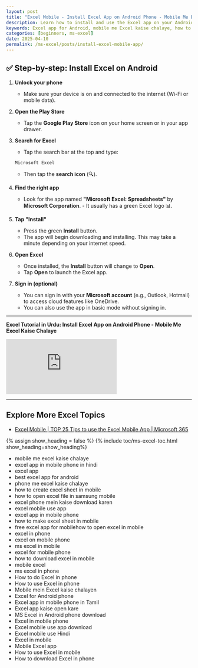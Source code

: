 ```yaml
---
layout: post
title: "Excel Mobile - Install Excel App on Android Phone - Mobile Me Excel Kaise Chalaye"
description: Learn how to install and use the Excel app on your Android phone. Step-by-step guide in Hindi to create, open, and edit Excel sheets on mobile. Perfect for beginners to master Excel on the go.  
keywords: Excel app for Android, mobile me Excel kaise chalaye, how to use Excel in mobile, Excel app tutorial, Excel for Android phone, free Excel app for mobile, how to download Excel in phone, Excel mobile use, Excel sheet in mobile, Excel app in Hindi
categories: [beginners, ms-excel]
date: 2025-04-10
permalink: /ms-excel/posts/install-excel-mobile-app/
---
```


## ✅ **Step-by-step: Install Excel on Android**

1. **Unlock your phone**  
   - Make sure your device is on and connected to the internet (Wi-Fi or mobile data).

2. **Open the Play Store**  
   - Tap the **Google Play Store** icon on your home screen or in your app drawer.

3. **Search for Excel**  
   - Tap the search bar at the top and type:  
   ```
   Microsoft Excel
   ```
   - Then tap the **search icon** (🔍).

4. **Find the right app**  
   - Look for the app named **"Microsoft Excel: Spreadsheets"** by **Microsoft Corporation**. - It usually has a green Excel logo 📊.

5. **Tap "Install"**  
   - Press the green **Install** button.  
   - The app will begin downloading and installing. This may take a minute depending on your internet speed.

6. **Open Excel**  
   - Once installed, the **Install** button will change to **Open**.  
   - Tap **Open** to launch the Excel app.

7. **Sign in (optional)**  
   - You can sign in with your **Microsoft account** (e.g., Outlook, Hotmail) to access cloud features like OneDrive.  
   - You can also use the app in basic mode without signing in.

---

**Excel Tutorial in Urdu: Install Excel App on Android Phone - Mobile Me Excel Kaise Chalaye**

<div class="yt-short">  
<iframe src="https://www.youtube.com/embed/Ii4pl4f6mS8" title="YouTube video player" frameborder="0" allow="accelerometer; autoplay; clipboard-write; encrypted-media; gyroscope; picture-in-picture; web-share" referrerpolicy="strict-origin-when-cross-origin" allowfullscreen></iframe>
</div>

---

## Explore More Excel Topics

- [Excel Mobile \| TOP 25 Tips to use the Excel Mobile App \| Microsoft 365](https://youtu.be/y9m36XLI4v4)

{% assign show_heading = false %}
{% include toc/ms-excel-toc.html show_heading=show_heading%}

- mobile me excel kaise chalaye
- excel app in mobile phone in hindi
- excel app
- best excel app for android
- phone me excel kaise chalaye
- how to create excel sheet in mobile
- how to open excel file in samsung mobile
- excel phone mein kaise download karen
- excel mobile use app
- excel app in mobile phone
- how to make excel sheet in mobile
- free excel app for mobilehow to open excel in mobile
- excel in phone
- excel on mobile phone
- ms excel in mobile
- excel for mobile phone
- how to download excel in mobile
- mobile excel
- ms excel in phone
- How to do Excel in phone  
- How to use Excel in phone  
- Mobile mein Excel kaise chalayen  
- Excel for Android phone  
- Excel app in mobile phone in Tamil  
- Excel app kaise open kare  
- MS Excel in Android phone download  
- Excel in mobile phone  
- Excel mobile use app download  
- Excel mobile use Hindi  
- Excel in mobile  
- Mobile Excel app  
- How to use Excel in mobile  
- How to download Excel in phone  